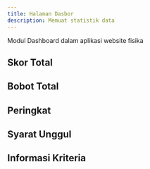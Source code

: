 ```yaml
---
title: Halaman Dasbor
description: Memuat statistik data
---
```


Modul Dashboard dalam aplikasi website fisika

## Skor Total

## Bobot Total

## Peringkat 

## Syarat Unggul

## Informasi Kriteria
